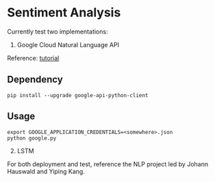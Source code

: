 # Sentiment Analysis

Currently test two implementations:

1. Google Cloud Natural Language API

Reference: [tutorial](https://cloud.google.com/natural-language/docs/sentiment-tutorial)

## Dependency

```
pip install --upgrade google-api-python-client
```

## Usage

```
export GOOGLE_APPLICATION_CREDENTIALS=<somewhere>.json
python google.py
```

2. LSTM

For both deployment and test, reference the NLP project led by Johann Hauswald and Yiping Kang.
